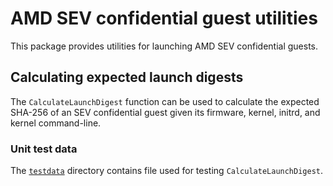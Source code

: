 # AMD SEV confidential guest utilities

This package provides utilities for launching AMD SEV confidential guests.

## Calculating expected launch digests

The `CalculateLaunchDigest` function can be used to calculate the expected
SHA-256 of an SEV confidential guest given its firmware, kernel, initrd, and
kernel command-line.

### Unit test data

The [`testdata`](testdata) directory contains file used for testing
`CalculateLaunchDigest`.

